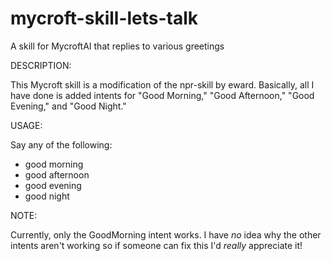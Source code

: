 # mycroft-skill-lets-talk
A skill for MycroftAI that replies to various greetings

DESCRIPTION:

This Mycroft skill is a modification of the npr-skill by eward.
Basically, all I have done is added intents for "Good Morning,"
"Good Afternoon," "Good Evening," and "Good Night."

USAGE:

Say any of the following:

  * good morning
  * good afternoon
  * good evening
  * good night

NOTE:

Currently, only the GoodMorning intent works.  I have *no*
idea why the other intents aren't working so if someone
can fix this I'd *really* appreciate it!

